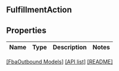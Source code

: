 ## FulfillmentAction

## Properties

Name | Type | Description | Notes
------------ | ------------- | ------------- | -------------

[[FbaOutbound Models]](../) [[API list]](../../Api) [[README]](../../../README.md)

